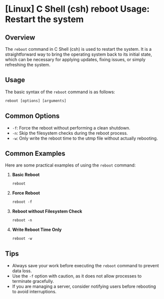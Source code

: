 # [Linux] C Shell (csh) reboot Usage: Restart the system

## Overview
The `reboot` command in C Shell (csh) is used to restart the system. It is a straightforward way to bring the operating system back to its initial state, which can be necessary for applying updates, fixing issues, or simply refreshing the system.

## Usage
The basic syntax of the `reboot` command is as follows:

```csh
reboot [options] [arguments]
```

## Common Options
- `-f`: Force the reboot without performing a clean shutdown.
- `-n`: Skip the filesystem checks during the reboot process.
- `-w`: Only write the reboot time to the utmp file without actually rebooting.

## Common Examples
Here are some practical examples of using the `reboot` command:

1. **Basic Reboot**
   ```csh
   reboot
   ```

2. **Force Reboot**
   ```csh
   reboot -f
   ```

3. **Reboot without Filesystem Check**
   ```csh
   reboot -n
   ```

4. **Write Reboot Time Only**
   ```csh
   reboot -w
   ```

## Tips
- Always save your work before executing the `reboot` command to prevent data loss.
- Use the `-f` option with caution, as it does not allow processes to terminate gracefully.
- If you are managing a server, consider notifying users before rebooting to avoid interruptions.